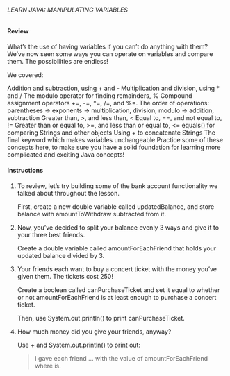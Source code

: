 ###### LEARN JAVA: MANIPULATING VARIABLES

#### Review

What’s the use of having variables if you can’t do anything with them? We’ve now seen some ways you can operate on variables and compare them. The possibilities are endless!

We covered:

Addition and subtraction, using + and -
Multiplication and division, using * and /
The modulo operator for finding remainders, %
Compound assignment operators +=, -=, *=, /=, and %=.
The order of operations: parentheses -> exponents -> multiplication, division, modulo -> addition, subtraction
Greater than, >, and less than, <
Equal to, ==, and not equal to, !=
Greater than or equal to, >=, and less than or equal to, <=
equals() for comparing Strings and other objects
Using + to concatenate Strings
The final keyword which makes variables unchangeable
Practice some of these concepts here, to make sure you have a solid foundation for learning more complicated and exciting Java concepts!

#### Instructions

1. To review, let’s try building some of the bank account functionality we talked about throughout the lesson.

    First, create a new double variable called updatedBalance, and store balance with amountToWithdraw subtracted from it.

2. Now, you’ve decided to split your balance evenly 3 ways and give it to your three best friends.

    Create a double variable called amountForEachFriend that holds your updated balance divided by 3.

3. Your friends each want to buy a concert ticket with the money you’ve given them. The tickets cost 250!

    Create a boolean called canPurchaseTicket and set it equal to whether or not amountForEachFriend is at least enough to purchase a concert ticket.

    Then, use System.out.println() to print canPurchaseTicket.

4. How much money did you give your friends, anyway?

    Use + and System.out.println() to print out:

    >I gave each friend <amountForEachFriend>...
    with the value of amountForEachFriend where <amountForEachFriend> is.